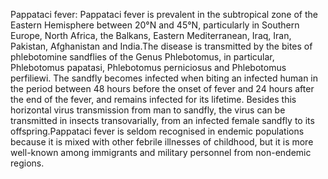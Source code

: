 Pappataci fever: Pappataci fever is prevalent in the subtropical zone of the Eastern Hemisphere between 20°N and 45°N, particularly in Southern Europe, North Africa, the Balkans, Eastern Mediterranean, Iraq, Iran, Pakistan, Afghanistan and India.The disease is transmitted by the bites of phlebotomine sandflies of the Genus Phlebotomus, in particular, Phlebotomus papatasi, Phlebotomus perniciosus and Phlebotomus perfiliewi. The sandfly becomes infected when biting an infected human in the period between 48 hours before the onset of fever and 24 hours after the end of the fever, and remains infected for its lifetime. Besides this horizontal virus transmission from man to sandfly, the virus can be transmitted in insects transovarially, from an infected female sandfly to its offspring.Pappataci fever is seldom recognised in endemic populations because it is mixed with other febrile illnesses of childhood, but it is more well-known among immigrants and military personnel from non-endemic regions.
